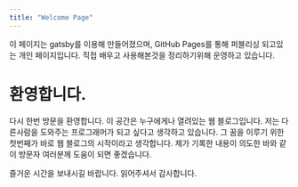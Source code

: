 ```yaml
---
title: "Welcome Page"
---
```


 이 페이지는 gatsby를 이용해 만들어졌으며, GitHub Pages를 통해 퍼블리싱 되고있는 개인 페이지입니다. 직접 배우고 사용해본것을 정리하기위해 운영하고 있습니다.

# 환영합니다.
 다시 한번 방문을 환영합니다. 이 공간은 누구에게나 열려있는 웹 블로그입니다.
저는 다른사람을 도와주는 프로그래머가 되고 싶다고 생각하고 있습니다. 그 꿈을 이루기 위한 첫번째가 바로 웹 블로그의 시작이라고 생각합니다. 제가 기록한 내용이 의도한 바와 같이 방문자 여러분께 도움이 되면 좋겠습니다. 

즐거운 시간을 보내시길 바랍니다. 읽어주셔서 감사합니다.
